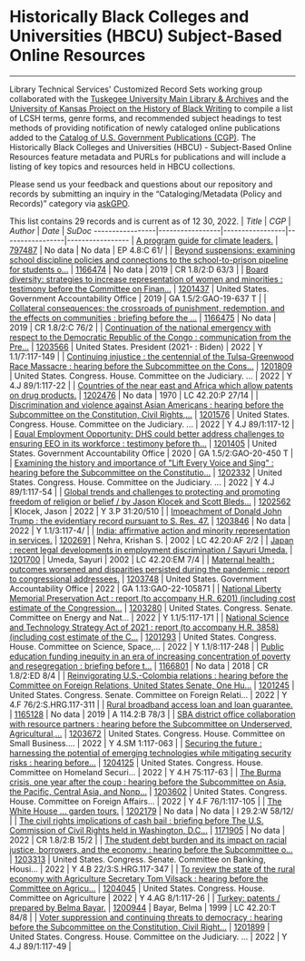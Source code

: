 
# Historically Black Colleges and Universities (HBCU) Subject-Based Online Resources

------------

Library Technical Services' Customized Record Sets working group collaborated with the [Tuskegee University Main Library & Archives](https://tusk.ent.sirsi.net/client/en_US/home) and the [University of Kansas Project on the History of Black Writing](https://hbw.ku.edu/) to compile a list of LCSH terms, genre forms, and recommended subject headings to test methods of providing notification of newly cataloged online publications added to the [Catalog of U.S. Government Publications (CGP)](https://catalog.gpo.gov). The Historically Black Colleges and Universities (HBCU) - Subject-Based Online Resources feature metadata and PURLs for publications and will include a listing of key topics and resources held in HBCU collections.

Please send us your feedback and questions about our repository and records by submitting an inquiry in the “Cataloging/Metadata (Policy and Records)” category via [askGPO](https://ask.gpo.gov/s/).

This list contains 29 records and is current as of 12 30, 2022.
| *Title*       | *CGP*       | *Author*       | *Date*       | *SuDoc*
-----------------|-----------------|-----------------|-----------------|-----------------
| [A program guide for climate leaders.](https://purl.fdlp.gov/GPO/gpo185751) | [797487](https://catalog.gpo.gov/F/?func=direct&doc_number=797487&local_base=GPO01PUB) | No data | No data | EP 4.8:C 61/ |
| [Beyond suspensions: examining school discipline policies and connections to the school-to-prison pipeline for students o...](https://purl.fdlp.gov/GPO/gpo171269) | [1166474](https://catalog.gpo.gov/F/?func=direct&doc_number=1166474&local_base=GPO01PUB) | No data | 2019 | CR 1.8/2:D 63/3 |
| [Board diversity: strategies to increase representation of women and minorities : testimony before the Committee on Finan...](https://purl.fdlp.gov/GPO/gpo186583) | [1201437](https://catalog.gpo.gov/F/?func=direct&doc_number=1201437&local_base=GPO01PUB) | United States. Government Accountability Office | 2019 | GA 1.5/2:GAO-19-637 T |
| [Collateral consequences: the crossroads of punishment, redemption, and the effects on communities : briefing before the ...](https://purl.fdlp.gov/GPO/gpo171283) | [1166475](https://catalog.gpo.gov/F/?func=direct&doc_number=1166475&local_base=GPO01PUB) | No data | 2019 | CR 1.8/2:C 76/2 |
| [Continuation of the national emergency with respect to the Democratic Republic of the Congo : communication from the Pre...](https://purl.fdlp.gov/GPO/gpo187734) | [1203566](https://catalog.gpo.gov/F/?func=direct&doc_number=1203566&local_base=GPO01PUB) | United States. President (2021- : Biden) | 2022 | Y 1.1/7:117-149 |
| [Continuing injustice : the centennial of the Tulsa-Greenwood Race Massacre : hearing before the Subcommittee on the Cons...](https://purl.fdlp.gov/GPO/gpo186827) | [1201809](https://catalog.gpo.gov/F/?func=direct&doc_number=1201809&local_base=GPO01PUB) | United States. Congress. House. Committee on the Judiciary. ... | 2022 | Y 4.J 89/1:117-22 |
| [Countries of the near east and Africa which allow patents on drug products.](https://purl.fdlp.gov/GPO/gpo186188) | [1202476](https://catalog.gpo.gov/F/?func=direct&doc_number=1202476&local_base=GPO01PUB) | No data | 1970 | LC 42.20:P 27/14 |
| [Discrimination and violence against Asian Americans : hearing before the Subcommittee on the Constitution, Civil Rights,...](https://purl.fdlp.gov/GPO/gpo186660) | [1201576](https://catalog.gpo.gov/F/?func=direct&doc_number=1201576&local_base=GPO01PUB) | United States. Congress. House. Committee on the Judiciary. ... | 2022 | Y 4.J 89/1:117-12 |
| [Equal Employment Opportunity: DHS could better address challenges to ensuring EEO in its workforce : testimony before th...](https://purl.fdlp.gov/GPO/gpo186559) | [1201405](https://catalog.gpo.gov/F/?func=direct&doc_number=1201405&local_base=GPO01PUB) | United States. Government Accountability Office | 2020 | GA 1.5/2:GAO-20-450 T |
| [Examining the history and importance of "Lift Every Voice and Sing" : hearing before the Subcommittee on the Constitutio...](https://purl.fdlp.gov/GPO/gpo187093) | [1202332](https://catalog.gpo.gov/F/?func=direct&doc_number=1202332&local_base=GPO01PUB) | United States. Congress. House. Committee on the Judiciary. ... | 2022 | Y 4.J 89/1:117-54 |
| [Global trends and challenges to protecting and promoting freedom of religion or belief / by Jason Klocek and Scott Bleds...](https://purl.fdlp.gov/GPO/gpo187255) | [1202562](https://catalog.gpo.gov/F/?func=direct&doc_number=1202562&local_base=GPO01PUB) | Klocek, Jason | 2022 | Y 3.P 31:20/510 |
| [Impeachment of Donald John Trump : the evidentiary record pursuant to S. Res. 47.](https://purl.fdlp.gov/GPO/gpo187791) | [1203846](https://catalog.gpo.gov/F/?func=direct&doc_number=1203846&local_base=GPO01PUB) | No data | 2022 | Y 1.1/3:117-4/ |
| [India: affirmative action and minority representation in services.](https://purl.fdlp.gov/GPO/gpo186151) | [1202691](https://catalog.gpo.gov/F/?func=direct&doc_number=1202691&local_base=GPO01PUB) | Nehra, Krishan S. | 2002 | LC 42.20:AF 2/2 |
| [Japan : recent legal developments in employment discrimination / Sayuri Umeda.](https://purl.fdlp.gov/GPO/gpo185325) | [1201700](https://catalog.gpo.gov/F/?func=direct&doc_number=1201700&local_base=GPO01PUB) | Umeda, Sayuri | 2002 | LC 42.20:EM 7/4 |
| [Maternal health : outcomes worsened and disparities persisted during the pandemic : report to congressional addressees.](https://purl.fdlp.gov/GPO/gpo187873) | [1203748](https://catalog.gpo.gov/F/?func=direct&doc_number=1203748&local_base=GPO01PUB) | United States. Government Accountability Office | 2022 | GA 1.13:GAO-22-105871 |
| [National Liberty Memorial Preservation Act : report (to accompany H.R. 6201) (including cost estimate of the Congression...](https://purl.fdlp.gov/GPO/gpo187568) | [1203280](https://catalog.gpo.gov/F/?func=direct&doc_number=1203280&local_base=GPO01PUB) | United States. Congress. Senate. Committee on Energy and Nat... | 2022 | Y 1.1/5:117-171 |
| [National Science and Technology Strategy Act of 2021 : report (to accompany H.R. 3858) (including cost estimate of the C...](https://purl.fdlp.gov/GPO/gpo186476) | [1201293](https://catalog.gpo.gov/F/?func=direct&doc_number=1201293&local_base=GPO01PUB) | United States. Congress. House. Committee on Science, Space,... | 2022 | Y 1.1/8:117-248 |
| [Public education funding inequity in an era of increasing concentration of poverty and resegregation : briefing before t...](https://purl.fdlp.gov/GPO/gpo171496) | [1166801](https://catalog.gpo.gov/F/?func=direct&doc_number=1166801&local_base=GPO01PUB) | No data | 2018 | CR 1.8/2:ED 8/4 |
| [Reinvigorating U.S.-Colombia relations : hearing before the Committee on Foreign Relations, United States Senate, One Hu...](https://purl.fdlp.gov/GPO/gpo186446) | [1201245](https://catalog.gpo.gov/F/?func=direct&doc_number=1201245&local_base=GPO01PUB) | United States. Congress. Senate. Committee on Foreign Relati... | 2022 | Y 4.F 76/2:S.HRG.117-311 |
| [Rural broadband access loan and loan guarantee.](https://purl.fdlp.gov/GPO/gpo161030) | [1165128](https://catalog.gpo.gov/F/?func=direct&doc_number=1165128&local_base=GPO01PUB) | No data | 2019 | A 114.2:B 78/3 |
| [SBA district office collaboration with resource partners : hearing before the Subcommittee on Underserved, Agricultural,...](https://purl.fdlp.gov/GPO/gpo187763) | [1203672](https://catalog.gpo.gov/F/?func=direct&doc_number=1203672&local_base=GPO01PUB) | United States. Congress. House. Committee on Small Business.... | 2022 | Y 4.SM 1:117-063 |
| [Securing the future : harnessing the potential of emerging technologies while mitigating security risks : hearing before...](https://purl.fdlp.gov/GPO/gpo187957) | [1204125](https://catalog.gpo.gov/F/?func=direct&doc_number=1204125&local_base=GPO01PUB) | United States. Congress. House. Committee on Homeland Securi... | 2022 | Y 4.H 75:117-63 |
| [The Burma crisis, one year after the coup : hearing before the Subcommittee on Asia, the Pacific, Central Asia, and Nonp...](https://purl.fdlp.gov/GPO/gpo187754) | [1203602](https://catalog.gpo.gov/F/?func=direct&doc_number=1203602&local_base=GPO01PUB) | United States. Congress. House. Committee on Foreign Affairs... | 2022 | Y 4.F 76/1:117-105 |
| [The White House ... garden tours.](https://purl.fdlp.gov/GPO/gpo187962) | [1202179](https://catalog.gpo.gov/F/?func=direct&doc_number=1202179&local_base=GPO01PUB) | No data | No data | I 29.2:W 58/12/ |
| [The civil rights implications of cash bail : briefing before The U.S. Commission of Civil Rights held in Washington, D.C...](https://purl.fdlp.gov/GPO/gpo174507) | [1171905](https://catalog.gpo.gov/F/?func=direct&doc_number=1171905&local_base=GPO01PUB) | No data | 2022 | CR 1.8/2:B 15/2 |
| [The student debt burden and its impact on racial justice, borrowers, and the economy : hearing before the Subcommittee o...](https://purl.fdlp.gov/GPO/gpo187584) | [1203313](https://catalog.gpo.gov/F/?func=direct&doc_number=1203313&local_base=GPO01PUB) | United States. Congress. Senate. Committee on Banking, Housi... | 2022 | Y 4.B 22/3:S.HRG.117-347 |
| [To review the state of the rural economy with Agriculture Secretary Tom Vilsack : hearing before the Committee on Agricu...](https://purl.fdlp.gov/GPO/gpo187994) | [1204045](https://catalog.gpo.gov/F/?func=direct&doc_number=1204045&local_base=GPO01PUB) | United States. Congress. House. Committee on Agriculture | 2022 | Y 4.AG 8/1:117-26 |
| [Turkey: patents / prepared by Belma Bayar.](https://purl.fdlp.gov/GPO/gpo185167) | [1200944](https://catalog.gpo.gov/F/?func=direct&doc_number=1200944&local_base=GPO01PUB) | Bayar, Belma | 1999 | LC 42.20:T 84/8 |
| [Voter suppression and continuing threats to democracy : hearing before the Subcommittee on the Constitution, Civil Right...](https://purl.fdlp.gov/GPO/gpo186861) | [1201899](https://catalog.gpo.gov/F/?func=direct&doc_number=1201899&local_base=GPO01PUB) | United States. Congress. House. Committee on the Judiciary. ... | 2022 | Y 4.J 89/1:117-49 |
